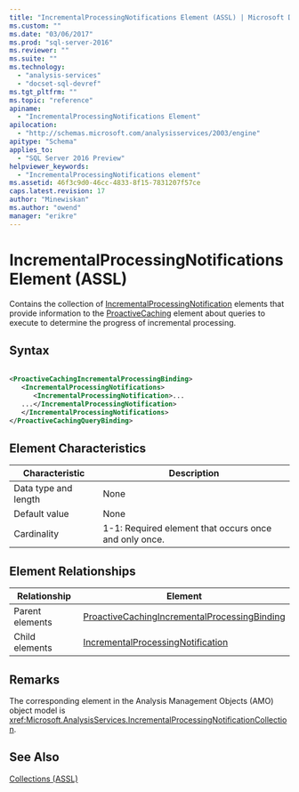 ```yaml
---
title: "IncrementalProcessingNotifications Element (ASSL) | Microsoft Docs"
ms.custom: ""
ms.date: "03/06/2017"
ms.prod: "sql-server-2016"
ms.reviewer: ""
ms.suite: ""
ms.technology: 
  - "analysis-services"
  - "docset-sql-devref"
ms.tgt_pltfrm: ""
ms.topic: "reference"
apiname: 
  - "IncrementalProcessingNotifications Element"
apilocation: 
  - "http://schemas.microsoft.com/analysisservices/2003/engine"
apitype: "Schema"
applies_to: 
  - "SQL Server 2016 Preview"
helpviewer_keywords: 
  - "IncrementalProcessingNotifications element"
ms.assetid: 46f3c9d0-46cc-4833-8f15-7831207f57ce
caps.latest.revision: 17
author: "Minewiskan"
ms.author: "owend"
manager: "erikre"
---
```

# IncrementalProcessingNotifications Element (ASSL)
  Contains the collection of [IncrementalProcessingNotification](../../../analysis-services/scripting/objects/incrementalprocessingnotification-element-assl.md) elements that provide information to the [ProactiveCaching](../../../analysis-services/scripting/objects/proactivecaching-element-assl.md) element about queries to execute to determine the progress of incremental processing.  
  
## Syntax  
  
```xml  
  
<ProactiveCachingIncrementalProcessingBinding>  
   <IncrementalProcessingNotifications>  
      <IncrementalProcessingNotification>...  
   ...</IncrementalProcessingNotification>  
   </IncrementalProcessingNotifications>  
</ProactiveCachingQueryBinding>  
```  
  
## Element Characteristics  
  
|Characteristic|Description|  
|--------------------|-----------------|  
|Data type and length|None|  
|Default value|None|  
|Cardinality|1-1: Required element that occurs once and only once.|  
  
## Element Relationships  
  
|Relationship|Element|  
|------------------|-------------|  
|Parent elements|[ProactiveCachingIncrementalProcessingBinding](../../../analysis-services/scripting/data-type/proactivecachingincrementalprocessingbinding-data-type-assl.md)|  
|Child elements|[IncrementalProcessingNotification](../../../analysis-services/scripting/objects/incrementalprocessingnotification-element-assl.md)|  
  
## Remarks  
 The corresponding element in the Analysis Management Objects (AMO) object model is <xref:Microsoft.AnalysisServices.IncrementalProcessingNotificationCollection>.  
  
## See Also  
 [Collections &#40;ASSL&#41;](../../../analysis-services/scripting/collections/collections-assl.md)  
  
  